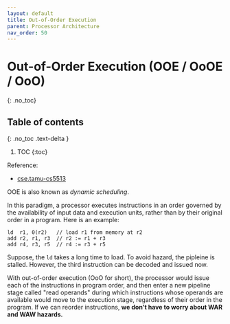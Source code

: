 ```yaml
---
layout: default
title: Out-of-Order Execution
parent: Processor Architecture
nav_order: 50
---
```


# Out-of-Order Execution (OOE / OoOE / OoO)
{: .no_toc}

## Table of contents
{: .no_toc .text-delta }

1. TOC
{:toc}

Reference:

- [cse.tamu-cs5513](http://hpca23.cse.tamu.edu/taco/utsa-www/cs5513-fall07/lecture5.html)

OOE is also known as _dynamic scheduling_.

In this paradigm, a processor executes instructions in an order governed by the availability of input data and execution units, rather than by their original order in a program. Here is an example:

```
ld	r1, 0(r2)	// load r1 from memory at r2
add	r2, r1, r3	// r2 := r1 + r3
add	r4, r3, r5	// r4 := r3 + r5
```

Suppose, the `ld` takes a long time to load. To avoid hazard, the pipleine is stalled. However, the third instruction can be decoded and issued now. 

With out-of-order execution (OoO for short), the processor would issue each of the instructions in program order, and then enter a new pipeline stage called "read operands" during which instructions whose operands are available would move to the execution stage, regardless of their order in the program. If we can reorder instructions, **we don't have to worry about WAR and WAW hazards.**




